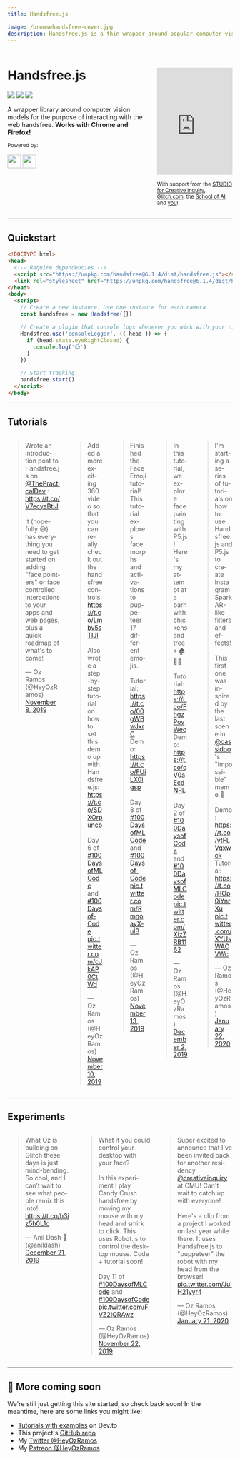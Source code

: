 ```yaml
---
title: Handsfree.js

image: /browsehandsfree-cover.jpg
description: Handsfree.js is a thin wrapper around popular computer vision models for the purpose of interacting with pages handsfree. Come learn how to get started 👋
---
```


<div class="columns">
  <div class="column text-center">
    <Logo :styles='"width: 200px"' />
    <h1>Handsfree.js</h1>
    <p>
      <a href="https://github.com/handsfreejs/handsfree" class="mr-1"><img src="https://img.shields.io/github/release-pre/handsfreejs/handsfree.svg"></a>
      <a href="https://github.com/handsfreejs/handsfree" class="mr-1"><img src="https://img.shields.io/github/last-commit/handsfreejs/handsfree.svg"></a>
      <a href="https://github.com/handsfreejs/handsfree"><img src="https://img.shields.io/github/stars/handsfreejs/handsfree?style=social"></a>
    </p>
    <p class="text-left">A wrapper library around computer vision models for the purpose of interacting with the web handsfree. <b>Works with Chrome and Firefox!</b></p>
    <p><ToggleWebcam /></p>
    <p><small>Powered by:</small></p>
    <p>
      <a class="mr-3" href="https://github.com/jeeliz/jeelizWeboji">
        <img src="https://jeeliz.com/wp-content/uploads/2018/01/LOGO_JEELIZ_BLUE.png" height=30>
      </a>
      <a href="https://github.com/tensorflow/tfjs-models/">
        <img src="https://i.imgur.com/KqlnNuA.png" height=30>
      </a>
    </p>
  </div>
  <div class="column">
    <iframe style="margin-top: 40px; max-width: 100%" width="480" height="240" src="https://www.youtube.com/embed/ty081LCcYpc" frameborder="0" allow="accelerometer; autoplay; encrypted-media; gyroscope; picture-in-picture" allowfullscreen></iframe>
    <p>
      <small>With support from the <a href="https://www.cmu.edu/cfa/studio/index.html">STUDIO for Creative Inquiry</a>, <a href="https://glitch.com/@handsfreejs">Glitch.com</a>, the <a href="https://youtu.be/CJDpF4xUieY?t=58">School of AI</a>, and <a href="https://patreon.com/heyozramos">you</a>!</small>
    </p>
  </div>
</div>

---

## Quickstart

<!-- prettier-ignore-start -->
```html
<!DOCTYPE html>
<head>
  <!-- Require dependencies -->
  <script src="https://unpkg.com/handsfree@6.1.4/dist/handsfree.js"></script>
  <link rel="stylesheet" href="https://unpkg.com/handsfree@6.1.4/dist/handsfree.css">
</head>
<body>
  <script>
    // Create a new instance. Use one instance for each camera
    const handsfree = new Handsfree({})

    // Create a plugin that console logs whenever you wink with your right eye
    Handsfree.use('consoleLogger', ({ head }) => {
      if (head.state.eyeRightClosed) {
        console.log('😉')
      }
    })

    // Start tracking
    handsfree.start()
  </script>
</body>
```
<!-- prettier-ignore-end -->

---

## Tutorials

<div class="columns">
  <div class="column">
    <blockquote class="twitter-tweet"><p lang="en" dir="ltr">Wrote an introduction post to Handsfree.js on <a href="https://twitter.com/ThePracticalDev?ref_src=twsrc%5Etfw">@ThePracticalDev</a> : <a href="https://t.co/V7ecyaBtIJ">https://t.co/V7ecyaBtIJ</a><br><br>It (hopefully 😅) has everything you need to get started on adding &quot;face pointers&quot; or face controlled interactions to your apps and web pages, plus a quick roadmap of what&#39;s to come!</p>&mdash; Oz Ramos (@HeyOzRamos) <a href="https://twitter.com/HeyOzRamos/status/1192666398868164608?ref_src=twsrc%5Etfw">November 8, 2019</a></blockquote>
  </div>
  <div class="column">
    <blockquote class="twitter-tweet"><p lang="en" dir="ltr">Added a more exciting 360 video so that you can really check out the handsfree controls: <a href="https://t.co/Lmbv5sTIJl">https://t.co/Lmbv5sTIJl</a><br><br>Also wrote a step-by-step tutorial on how to set this demo up with Handsfree.js: <a href="https://t.co/SDXOrpuncb">https://t.co/SDXOrpuncb</a><br><br>Day 6 of <a href="https://twitter.com/hashtag/100DaysofMLCode?src=hash&amp;ref_src=twsrc%5Etfw">#100DaysofMLCode</a> and <a href="https://twitter.com/hashtag/100DaysofCode?src=hash&amp;ref_src=twsrc%5Etfw">#100DaysofCode</a> <a href="https://t.co/cJkAP0CtWd">pic.twitter.com/cJkAP0CtWd</a></p>&mdash; Oz Ramos (@HeyOzRamos) <a href="https://twitter.com/HeyOzRamos/status/1193377112100503552?ref_src=twsrc%5Etfw">November 10, 2019</a></blockquote>
  </div>
  <div class="column">
    <blockquote class="twitter-tweet"><p lang="en" dir="ltr">Finished the Face Emoji tutorial! This tutorial explores face morphs and activations to puppeteer 17 different emojis.<br><br>Tutorial: <a href="https://t.co/00gWBwJxrC">https://t.co/00gWBwJxrC</a><br>Demo: <a href="https://t.co/FUiLX0igsp">https://t.co/FUiLX0igsp</a><br><br>Day 8 of <a href="https://twitter.com/hashtag/100DaysofMLCode?src=hash&amp;ref_src=twsrc%5Etfw">#100DaysofMLCode</a> and <a href="https://twitter.com/hashtag/100DaysofCode?src=hash&amp;ref_src=twsrc%5Etfw">#100DaysofCode</a> <a href="https://t.co/RmgoayXulB">pic.twitter.com/RmgoayXulB</a></p>&mdash; Oz Ramos (@HeyOzRamos) <a href="https://twitter.com/HeyOzRamos/status/1194480061761519616?ref_src=twsrc%5Etfw">November 13, 2019</a></blockquote>
  </div>
  <div class="column">
    <blockquote class="twitter-tweet"><p lang="en" dir="ltr">In this tutorial, we explore face painting with P5.js! Here&#39;s my attempt at a barn with chickens and trees 🏠🌳🌞<br><br>Tutorial: <a href="https://t.co/FhgzPovWeq">https://t.co/FhgzPovWeq</a><br>Demo: <a href="https://t.co/qV0aEcdNRL">https://t.co/qV0aEcdNRL</a><br><br>Day 2 of <a href="https://twitter.com/hashtag/100DaysofCode?src=hash&amp;ref_src=twsrc%5Etfw">#100DaysofCode</a> and <a href="https://twitter.com/hashtag/100DaysofMLCode?src=hash&amp;ref_src=twsrc%5Etfw">#100DaysofMLCode</a> <a href="https://t.co/XizZRB1162">pic.twitter.com/XizZRB1162</a></p>&mdash; Oz Ramos (@HeyOzRamos) <a href="https://twitter.com/HeyOzRamos/status/1201337876933496832?ref_src=twsrc%5Etfw">December 2, 2019</a></blockquote>
  </div>
  <div class="column">
    <blockquote class="twitter-tweet"><p lang="en" dir="ltr">I&#39;m starting a series of tutorials on how to use Handsfree.js and P5.js to create Instagram SparkAR-like filters and effects!<br><br>This first one was inspired by the last scene in <a href="https://twitter.com/cassidoo?ref_src=twsrc%5Etfw">@cassidoo</a>&#39;s &quot;Impossible&quot; meme 🎤<br><br>Demo: <a href="https://t.co/vtFLVqxwck">https://t.co/vtFLVqxwck</a><br>Tutorial: <a href="https://t.co/HOp0iYnrXu">https://t.co/HOp0iYnrXu</a> <a href="https://t.co/XYUsWACVWc">pic.twitter.com/XYUsWACVWc</a></p>&mdash; Oz Ramos (@HeyOzRamos) <a href="https://twitter.com/HeyOzRamos/status/1220059662495543296?ref_src=twsrc%5Etfw">January 22, 2020</a></blockquote> <script async src="https://platform.twitter.com/widgets.js" charset="utf-8"></script>
  </div>
</div>

---

## Experiments

<div class="columns">
  <div class="column">
    <blockquote class="twitter-tweet"><p lang="en" dir="ltr">What Oz is building on Glitch these days is just mind-bending. So cool, and I can’t wait to see what people remix this into! <a href="https://t.co/h3iz5h0L1c">https://t.co/h3iz5h0L1c</a></p>&mdash; Anil Dash 🥭 (@anildash) <a href="https://twitter.com/anildash/status/1208417855852679168?ref_src=twsrc%5Etfw">December 21, 2019</a></blockquote>
  </div>
  <div class="column">
    <blockquote class="twitter-tweet"><p lang="en" dir="ltr">What if you could control your desktop with your face?<br><br>In this experiment I play Candy Crush handsfree by moving my mouse with my head and smirk to click. This uses Robot.js to control the desktop mouse. Code <br>+ tutorial soon!<br><br>Day 11 of <a href="https://twitter.com/hashtag/100DaysofMLCode?src=hash&amp;ref_src=twsrc%5Etfw">#100DaysofMLCode</a> and <a href="https://twitter.com/hashtag/100DaysofCode?src=hash&amp;ref_src=twsrc%5Etfw">#100DaysofCode</a> <a href="https://t.co/FVZ2IQRAwz">pic.twitter.com/FVZ2IQRAwz</a></p>&mdash; Oz Ramos (@HeyOzRamos) <a href="https://twitter.com/HeyOzRamos/status/1197722565646540800?ref_src=twsrc%5Etfw">November 22, 2019</a></blockquote>
  </div>
  <div class="column">
    <blockquote class="twitter-tweet"><p lang="en" dir="ltr">Super excited to announce that I&#39;ve been invited back for another residency <a href="https://twitter.com/creativeinquiry?ref_src=twsrc%5Etfw">@creativeinquiry</a> at CMU! Can&#39;t wait to catch up with everyone!<br><br>Here&#39;s a clip from a project I worked on last year while there. It uses Handsfree.js to &quot;puppeteer&quot; the robot with my head from the browser! <a href="https://t.co/JuIH21yyr4">pic.twitter.com/JuIH21yyr4</a></p>&mdash; Oz Ramos (@HeyOzRamos) <a href="https://twitter.com/HeyOzRamos/status/1219751429629333505?ref_src=twsrc%5Etfw">January 21, 2020</a></blockquote> <script async src="https://platform.twitter.com/widgets.js" charset="utf-8"></script>
  </div>
</div>

---

<div class="card">
  <h2>📅 More coming soon</h2>
  <p>We're still just getting this site started, so check back soon! In the meantime, here are some links you might like:</p>
  <ul>
    <li><a href="https://dev.to/heyozramos/handsfree-js-a-web-based-face-pointer-24m1">Tutorials with examples</a> on Dev.to</li>
    <li>This project's <a href="https://github.com/handsfreejs/handsfree">GitHub repo</a></li>
    <li>My <a href="https://twitter.com/heyozramos">Twitter @HeyOzRamos</a></li>
    <li>My <a href="https://patreon.com/heyozramos">Patreon @HeyOzRamos</a></li>
  </ul>
</div>

<TweetLoader />

